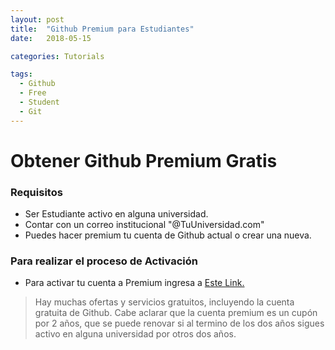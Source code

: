 ```yaml
---
layout: post
title:  "Github Premium para Estudiantes"
date:   2018-05-15

categories: Tutorials

tags:
  - Github
  - Free
  - Student
  - Git
---
```


# Obtener Github Premium Gratis

### Requisitos
* Ser Estudiante activo en alguna universidad.
* Contar con un correo institucional "@TuUniversidad.com"
* Puedes hacer premium tu cuenta de Github actual o crear una nueva.

<!-- more -->

### Para realizar el proceso de Activación

* Para activar tu cuenta a Premium ingresa a [Este Link.](https://education.github.com/pack)

> Hay muchas ofertas y servicios gratuitos, incluyendo la cuenta gratuita de Github. Cabe aclarar que la cuenta premium es un cupón por 2 años, que se puede renovar si al termino de los dos años sigues activo en alguna universidad por otros dos años.

